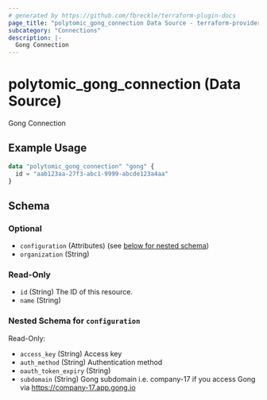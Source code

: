```yaml
---
# generated by https://github.com/fbreckle/terraform-plugin-docs
page_title: "polytomic_gong_connection Data Source - terraform-provider-polytomic"
subcategory: "Connections"
description: |-
  Gong Connection
---
```


# polytomic_gong_connection (Data Source)

Gong Connection

## Example Usage

```terraform
data "polytomic_gong_connection" "gong" {
  id = "aab123aa-27f3-abc1-9999-abcde123a4aa"
}
```

<!-- schema generated by tfplugindocs -->
## Schema

### Optional

- `configuration` (Attributes) (see [below for nested schema](#nestedatt--configuration))
- `organization` (String)

### Read-Only

- `id` (String) The ID of this resource.
- `name` (String)

<a id="nestedatt--configuration"></a>
### Nested Schema for `configuration`

Read-Only:

- `access_key` (String) Access key
- `auth_method` (String) Authentication method
- `oauth_token_expiry` (String)
- `subdomain` (String) Gong subdomain i.e. company-17 if you access Gong via https://company-17.app.gong.io


